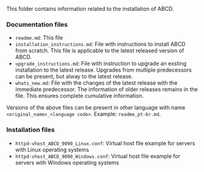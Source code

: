 This folder contains information related to the installation of ABCD.

### Documentation files
- `readme.md`: This file
- `installation_instructions.md`: File with instructions to install ABCD from scratch.
This file is applicable to the latest released version of ABCD.
- `upgrade_instructions.md`: File with instruction to upgrade an exsting installation to the latest release.
Upgrades from multiple predecessors can be present, but alway to the latest release.
- `whats_new.md`: File with the changes of the latest release with the immediate predecessor.
The information of older releases remains in the file.
This ensures complete cumulative information.

Versions of the above files can be present in other language with name `<original_name>_<language code>`. Example: `readme_pt-br.md`.
### Installation files
- `httpd-vhost_ABCD_9090_Linux.conf`: Virtual host file example for servers with Linux operating systems
- `httpd-vhost_ABCD_9090_Windows.conf`: Virtual host file example for servers with Windows operating systems
